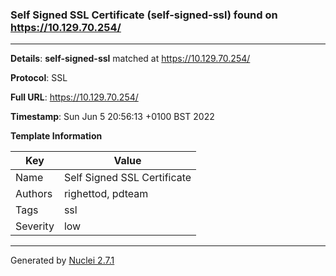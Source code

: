 ### Self Signed SSL Certificate (self-signed-ssl) found on https://10.129.70.254/
---
**Details**: **self-signed-ssl**  matched at https://10.129.70.254/

**Protocol**: SSL

**Full URL**: https://10.129.70.254/

**Timestamp**: Sun Jun 5 20:56:13 +0100 BST 2022

**Template Information**

| Key | Value |
|---|---|
| Name | Self Signed SSL Certificate |
| Authors | righettod, pdteam |
| Tags | ssl |
| Severity | low |


---
Generated by [Nuclei 2.7.1](https://github.com/projectdiscovery/nuclei)